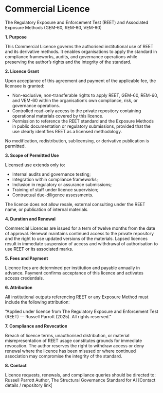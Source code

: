 # Commercial Licence

The Regulatory Exposure and Enforcement Test (REET) and Associated Exposure Methods (GEM-60, REM-60, VEM-60)

**1. Purpose**

This Commercial Licence governs the authorised institutional use of REET and its derivative methods.
It enables organisations to apply the standard in compliance frameworks, audits, and governance operations while preserving the author’s rights and the integrity of the standard.

**2. Licence Grant**

Upon acceptance of this agreement and payment of the applicable fee, the licensee is granted:

- Non-exclusive, non-transferable rights to apply REET, GEM-60, REM-60, and VEM-60 within the organisation’s own compliance, risk, or governance operations.
- Controlled read-only access to the private repository containing operational materials covered by this licence.
- Permission to reference the REET standard and the Exposure Methods in public documentation or regulatory submissions, provided that the use clearly identifies REET as a licensed methodology.

No modification, redistribution, sublicensing, or derivative publication is permitted.

**3. Scope of Permitted Use**

Licensed use extends only to:

- Internal audits and governance testing;
- Integration within compliance frameworks;
- Inclusion in regulatory or assurance submissions;
- Training of staff under licence supervision;
- Contractual due-diligence assessments.

The licence does not allow resale, external consulting under the REET name, or publication of internal materials.

**4. Duration and Renewal**

Commercial Licences are issued for a term of twelve months from the date of approval.
Renewal maintains continued access to the private repository and the right to use updated versions of the materials.
Lapsed licences result in immediate suspension of access and withdrawal of authorisation to use REET or its associated marks.

**5. Fees and Payment**

Licence fees are determined per institution and payable annually in advance.
Payment confirms acceptance of this licence and activates access credentials.

**6. Attribution**

All institutional outputs referencing REET or any Exposure Method must include the following attribution:

“Applied under licence from The Regulatory Exposure and Enforcement Test (REET) — Russell Parrott (2025). All rights reserved.”

**7. Compliance and Revocation**

Breach of licence terms, unauthorised distribution, or material misrepresentation of REET usage constitutes grounds for immediate revocation.
The author reserves the right to withdraw access or deny renewal where the licence has been misused or where continued association may compromise the integrity of the standard.

**8. Contact**

Licence requests, renewals, and compliance queries should be directed to:
Russell Parrott
Author, The Structural Governance Standard for AI
[Contact details / repository link]
